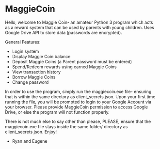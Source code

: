 # MaggieCoin
Hello, welcome to Maggie Coin- an amateur Python 3 program which acts as a reward system that can be used by parents with young children. Uses Google Drive API to store data (passwords are encrypted).

General Features:
 - Login system
 - Display Maggie Coin balance
 - Deposit Maggie Coins (a Parent password must be entered)
 - Spend/Redeem rewards using earned Maggie Coins
 - View transaction history
 - Borrow Maggie Coins
 - Change password


In order to use the program, simply run the maggiecoin.exe file- ensuring that is within the same directory as client_secrets.json. Upon your first time running the file, you will be prompted to login to your Google Account via your browser. Please provide MaggieCoin
permission to access Google Drive, or else the program will not function properly.

There is not much else to say other than please, PLEASE, ensure that the maggiecoin.exe file stays inside the same folder/
directory as client_secrets.json. Enjoy!


- Ryan and Eugene

